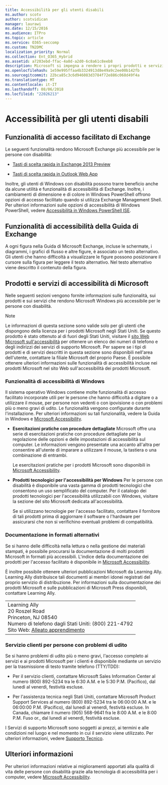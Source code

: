 ```yaml
---
title: Accessibilità per gli utenti disabili
ms.author: scotv
author: scotvidican
manager: laurawi
ms.date: 12/15/2016
ms.audience: ITPro
ms.topic: article
ms.service: O365-seccomp
ms.custom: TN2DMC
localization_priority: Normal
ms.collection: Ent_O365_Hybrid
ms.assetid: a7203ebd-ffac-4a8d-a2d0-6c8a61c8eeb8
description: Microsoft si impegna a rendere i propri prodotti e servizi di facile utilizzo per tutti.
ms.openlocfilehash: 1e59e995ffaa4b3324913d8e49a9c2ee00b142fb
ms.sourcegitcommit: 22bca85c3c6d946083d3784f72e886c068d49f4a
ms.translationtype: MT
ms.contentlocale: it-IT
ms.lasthandoff: 08/06/2018
ms.locfileid: "22026213"
---
```

# <a name="accessibility-for-people-with-disabilities"></a>Accessibilità per gli utenti disabili

## <a name="accessibility-features-of-exchange"></a>Funzionalità di accesso facilitato di Exchange

Le seguenti funzionalità rendono Microsoft Exchange più accessibile per le persone con disabilità:
  
- [Tasti di scelta rapida in Exchange 2013 Preview](http://technet.microsoft.com/library/146b2b52-1ef8-4606-991a-4cf4da694970.aspx)
    
- [Tasti di scelta rapida in Outlook Web App](https://go.microsoft.com/fwlink/p/?LinkId=268079)
    
Inoltre, gli utenti di Windows con disabilità possono trarre beneficio anche da alcune utilità e funzionalità di accessibilità di Exchange. Inoltre, i cambiamenti di dimensione e di colore in Windows PowerShell offrono opzioni di accesso facilitato quando si utilizza Exchange Management Shell. Per ulteriori informazioni sulle opzioni di accessibilità di Windows PowerShell, vedere [Accessibilità in Windows PowerShell ISE](https://go.microsoft.com/fwlink/p/?LinkId=258240).
  
## <a name="accessibility-features-of-exchange-help"></a>Funzionalità di accessibilità della Guida di Exchange

A ogni figura nella Guida di Microsoft Exchange, incluse le schermate, i diagrammi, i grafici di flusso e altre figure, è associato un testo alternativo. Gli utenti che hanno difficoltà a visualizzare le figure possono posizionare il cursore sulla figura per leggere il testo alternativo. Nel testo alternativo viene descritto il contenuto della figura.
  
## <a name="accessibility-products-and-services-from-microsoft"></a>Prodotti e servizi di accessibilità di Microsoft

Nelle seguenti sezioni vengono fornite informazioni sulle funzionalità, sui prodotti e sui servizi che rendono Microsoft Windows più accessibile per le persone con disabilità.
  
> [!NOTE]
> Le informazioni di questa sezione sono valide solo per gli utenti che dispongono della licenza per i prodotti Microsoft negli Stati Uniti. Se questo prodotto è stato ottenuto al di fuori degli Stati Uniti, visitare il [sito Web Microsoft sull'accessibilità](https://www.microsoft.com/enable) per ottenere un elenco dei numeri di telefono e degli indirizzi dei servizi di supporto Microsoft. Per sapere se i tipi di prodotti e di servizi descritti in questa sezione sono disponibili nell'area dell'utente, contattare la filiale Microsoft del proprio Paese. È possibile ottenere ulteriori informazioni sulle funzionalità di accessibilità incluse nei prodotti Microsoft nel sito Web sull'accessibilità dei prodotti Microsoft. 
  
### <a name="accessibility-features-of-windows"></a>Funzionalità di accessibilità di Windows

Il sistema operativo Windows contiene molte funzionalità di accesso facilitato incorporate utili per le persone che hanno difficoltà a digitare o a utilizzare il mouse, per persone non vedenti o con ipovisione o con problemi più o meno gravi di udito. Le funzionalità vengono configurate durante l'installazione. Per ulteriori informazioni su tali funzionalità, vedere la Guida in Windows e [Microsoft Accessibility](https://go.microsoft.com/fwlink/p/?linkId=18139).
  
- **Esercitazioni pratiche con procedure dettagliate** Microsoft offre una serie di esercitazioni pratiche con procedure dettagliate per la regolazione delle opzioni e delle impostazioni di accessibilità sul computer. Le informazioni vengono presentate una accanto all'altra per consentire all'utente di imparare a utilizzare il mouse, la tastiera o una combinazione di entrambi. 
    
    Le esercitazioni pratiche per i prodotti Microsoft sono disponibili in [Microsoft Accessibility](https://go.microsoft.com/fwlink/p/?linkId=18139).
    
- **Prodotti tecnologici per l'accessibilità per Windows** Per le persone con disabilità è disponibile una vasta gamma di prodotti tecnologici che consentono un uso semplificato del computer. Per il catalogo dei prodotti tecnologici per l'accessibilità utilizzabili con Windows, visitare la sezione del sito Microsoft dedicata all'accessibilità. 
    
    Se si utilizzano tecnologie per l'accesso facilitato, contattare il fornitore di tali prodotti prima di aggiornare il software o l'hardware per assicurarsi che non si verifichino eventuali problemi di compatibilità. 
    
### <a name="documentation-in-alternative-formats"></a>Documentazione in formati alternativi

Se si hanno delle difficoltà nella lettura o nella gestione dei materiali stampati, è possibile procurarsi la documentazione di molti prodotti Microsoft in formati più accessibili. L'indice della documentazione dei prodotti per l'accesso facilitato è disponibile in [Microsoft Accessibility](https://go.microsoft.com/fwlink/p/?linkId=18139). 
  
È inoltre possibile ottenere ulteriori pubblicazioni Microsoft da Learning Ally. Learning Ally distribuisce tali documenti ai membri idonei registrati del proprio servizio di distribuzione. Per informazioni sulla documentazione dei prodotti Microsoft e sulle pubblicazioni di Microsoft Press disponibili, contattare Learning Ally. 
  
||
|:-----|
|Learning Ally  <br/> 20 Roszel Road  <br/> Princeton, NJ 08540  <br/> Numero di telefono dagli Stati Uniti: (800) 221-4792  <br/> Sito Web: [Alleato apprendimento](https://www.learningally.org/) <br/> |
   
### <a name="customer-service-for-people-with-hearing-impairments"></a>Servizio clienti per persone con problemi di udito

Se si hanno problemi di udito più o meno gravi, l'accesso completo ai servizi e ai prodotti Microsoft per i clienti è disponibile mediante un servizio per la trasmissione di testo tramite telefono (TTY/TDD):
  
- Per il servizio clienti, contattare Microsoft Sales Information Center al numero (800) 892-5234 tra le 6:30 A.M. e le 5:30 P.M. (Pacifico), dal lunedì al venerdì, festività escluse. 
    
- Per l'assistenza tecnica negli Stati Uniti, contattare Microsoft Product Support Services al numero (800) 892-5234 tra le 06:00:00 A.M. e le 06:00:00 P.M. (Pacifico), dal lunedì al venerdì, festività escluse. In Canada, chiamare il numero (905) 568-9641 fra le 8:00 A.M. e le 8:00 P.M. Fuso or., dal lunedì al venerdì, festività escluse. 
    
I Servizi di supporto Microsoft sono soggetti ai prezzi, ai termini e alle condizioni nel luogo e nel momento in cui il servizio viene utilizzato. Per ulteriori informazioni, vedere [Supporto Tecnico](https://go.microsoft.com/fwlink/p/?linkId=18142).
  
## <a name="for-more-information"></a>Ulteriori informazioni

Per ulteriori informazioni relative ai miglioramenti apportati alla qualità di vita delle persone con disabilità grazie alla tecnologia di accessibilità per i computer, vedere [Microsoft Accessibility](http://go.microsoft.com/fwlink/p/?linkId=18139). 
  


